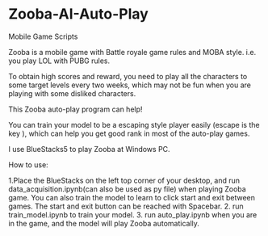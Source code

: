 # Zooba-AI-Auto-Play
Mobile Game Scripts

Zooba is a mobile game with Battle royale game rules and MOBA style. i.e. you play LOL with PUBG rules.

To obtain high scores and reward, you need to play all the characters to some target levels every two weeks, which may not be fun when you are playing with some disliked characters.

This Zooba auto-play program can help!

You can train your model to be a escaping style player easily (escape is the key ), which can help you get good rank in most of the auto-play games.

I use BlueStacks5 to play Zooba at Windows PC. 

How to use:

1.Place the BlueStacks on the left top corner of your desktop, and run data_acquisition.ipynb(can also be used as py file) when playing Zooba game.
You can also train the model to learn to click start and exit between games. The start and exit button can be reached with Spacebar.
2. run train_model.ipynb to train your model.
3. run auto_play.ipynb when you are in the game, and the model will play Zooba automatically.


